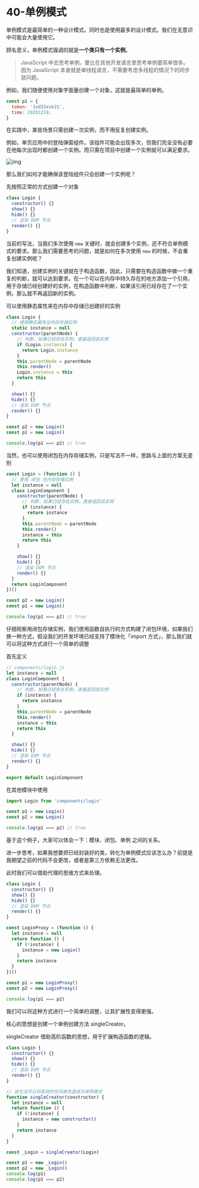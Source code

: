# 40-单例模式

单例模式是最简单的一种设计模式。同时也是使用最多的设计模式。我们在无意识中可能会大量使用它。

顾名思义，单例模式强调的就是**一个类只有一个实例**。

> JavaScript 中去思考单例，要比在其他开发语言里思考单例要简单很多。因为 JavaScript 本身就是单线程语言，不需要考虑多线程的情况下的同步锁问题。

例如，我们随便使用对象字面量创建一个对象，这就是最简单的单例。

```javascript
const p1 = {
  token: '1xd33xsk21',
  time: 20201219,
}
```

在实践中，某些场景只需创建一次实例，而不用反复创建实例。

例如，单页应用中的登陆弹窗组件。该组件可能会出现多次，但我们完全没有必要在他每次出现时都创建一个实例。而只需在项目中创建一个实例就可以满足要求。

![img](./assets/1-20240301114459185.png)

那么我们如何才能确保该登陆组件只会创建一个实例呢？

先按照正常的方式创建一个对象

```javascript
class Login {
  constructor() {}
  show() {}
  hide() {}
  // 渲染 DOM 节点
  render() {}
}
```

当前的写法，当我们多次使用 `new` 关键时，就会创建多个实例，还不符合单例模式的要求。那么我们需要思考的问题，就是如何在多次使用 `new` 的时候，不会重复创建实例呢？

我们知道，创建实例的关键就在于构造函数，因此，只需要在构造函数中做一个重复的判断，就可以达到要求。在一个可以在内存中持久存在的地方添加一个引用，用于存储已经创建好的实例，在构造函数中判断，如果该引用已经存在了一个实例，那么就不再返回新的实例。

可以使用静态属性来在内存中存储已创建好的实例

```javascript
class Login {
  // 使用静态属性在内存存储实例
  static instance = null
  constructor(parentNode) {
    // 判断，如果已经存在实例，直接返回该实例
    if (Login.instance) {
      return Login.instance
    }
    this.parentNode = parentNode
    this.render()
    Login.instance = this
    return this
  }

  show() {}
  hide() {}
  // 渲染 DOM 节点
  render() {}
}

const p2 = new Login()
const p1 = new Login()

console.log(p1 === p2) // true
```

当然，也可以使用闭包在内存存储实例，只是写法不一样，思路与上面的方案无差别

```javascript
const Login = (function () {
  // 使用 闭包 在内存存储实例
  let instance = null
  class LoginComponent {
    constructor(parentNode) {
      // 判断，如果已经存在实例，直接返回该实例
      if (instance) {
        return instance
      }
      this.parentNode = parentNode
      this.render()
      instance = this
      return this
    }

    show() {}
    hide() {}
    // 渲染 DOM 节点
    render() {}
  }
  return LoginComponent
})()

const p2 = new Login()
const p1 = new Login()

console.log(p1 === p2) // true
```

仔细观察用闭包存储实例，我们使用函数自执行的方式构建了闭包环境，如果我们换一种方式，假设我们的开发环境已经支持了模块化「import 方式」，那么我们就可以将这种方式进行一个简单的调整

首先定义

```javascript
// components/login.js
let instance = null
class LoginComponent {
  constructor(parentNode) {
    // 判断，如果已经存在实例，直接返回该实例
    if (instance) {
      return instance
    }
    this.parentNode = parentNode
    this.render()
    instance = this
    return this
  }

  show() {}
  hide() {}
  // 渲染 DOM 节点
  render() {}
}

export default LoginComponent
```

在其他模块中使用

```javascript
import Login from 'components/login'

const p1 = new Login()
const p2 = new Login()

console.log(p1 === p2) // true
```

基于这个例子，大家可以体会一下：模块、闭包、单例 之间的关系。

进一步思考，如果我想要把已经封装好的类，转化为单例模式应该怎么办？前提是我期望之前的代码不会更改，或者是第三方依赖无法更改。

此时我们可以借助代理的思维方式来处理。

```javascript
class Login {
  constructor() {}
  show() {}
  hide() {}
  // 渲染 DOM 节点
  render() {}
}

const LoginProxy = (function () {
  let instance = null
  return function () {
    if (!instance) {
      instance = new Login()
    }
    return instance
  }
})()

const p1 = new LoginProxy()
const p2 = new LoginProxy()

console.log(p1 === p2)
```

我们可以将这种方式进行一个简单的调整，让其扩展性变得更强。

核心的思想是创建一个单例创建方法 singleCreator。

singleCreator 借助高阶函数的思想，用于扩展构造函数的逻辑。

```javascript
class Login {
  constructor() {}
  show() {}
  hide() {}
  // 渲染 DOM 节点
  render() {}
}

// 该方法可以将其他的任何类改造成为单例模式
function singleCreator(constructor) {
  let instance = null
  return function () {
    if (!instance) {
      instance = new constructor()
    }
    return instance
  }
}

const _Login = singleCreator(Login)

const p1 = new _Login()
const p2 = new _Login()
console.log(p1)
console.log(p1 === p2)
```
